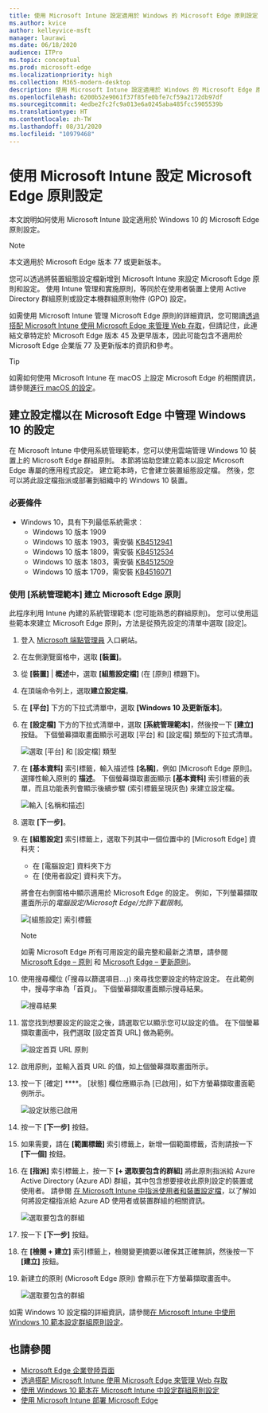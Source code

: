 ```yaml
---
title: 使用 Microsoft Intune 設定適用於 Windows 的 Microsoft Edge 原則設定
ms.author: kvice
author: kelleyvice-msft
manager: laurawi
ms.date: 06/18/2020
audience: ITPro
ms.topic: conceptual
ms.prod: microsoft-edge
ms.localizationpriority: high
ms.collection: M365-modern-desktop
description: 使用 Microsoft Intune 設定適用於 Windows 的 Microsoft Edge 原則設定。
ms.openlocfilehash: 6200b52e9061f37f85fe0bfe7cf59a2172db97df
ms.sourcegitcommit: 4edbe2fc2fc9a013e6a0245aba485fcc5905539b
ms.translationtype: HT
ms.contentlocale: zh-TW
ms.lasthandoff: 08/31/2020
ms.locfileid: "10979468"
---
```

# 使用 Microsoft Intune 設定 Microsoft Edge 原則設定

本文說明如何使用 Microsoft Intune 設定適用於 Windows 10 的 Microsoft Edge 原則設定。

> [!NOTE]
> 本文適用於 Microsoft Edge 版本 77 或更新版本。

您可以透過將裝置組態設定檔新增到 Microsoft Intune 來設定 Microsoft Edge 原則和設定。 使用 Intune 管理和實施原則，等同於在使用者裝置上使用 Active Directory 群組原則或設定本機群組原則物件 (GPO) 設定。

如需使用 Microsoft Intune 管理 Microsoft Edge 原則的詳細資訊，您可閱讀[透過搭配 Microsoft Intune 使用 Microsoft Edge 來管理 Web 存取](https://docs.microsoft.com/intune/manage-microsoft-edge)，但請記住，此連結文章特定於 Microsoft Edge 版本 45 及更早版本，因此可能包含不適用於 Microsoft Edge 企業版 77 及更新版本的資訊和參考。

> [!TIP]
> 如需如何使用 Microsoft Intune 在 macOS 上設定 Microsoft Edge 的相關資訊，請參閱[進行 macOS 的設定](configure-microsoft-edge-on-mac.md)。

## 建立設定檔以在 Microsoft Edge 中管理 Windows 10 的設定

在 Microsoft Intune 中使用系統管理範本，您可以使用雲端管理 Windows 10 裝置上的 Microsoft Edge 群組原則。 本節將協助您建立範本以設定 Microsoft Edge 專屬的應用程式設定。 建立範本時，它會建立裝置組態設定檔。 然後，您可以將此設定檔指派或部署到組織中的 Windows 10 裝置。

### 必要條件

- Windows 10，具有下列最低系統需求︰
  - Windows 10 版本 1909
  - Windows 10 版本 1903，需安裝 [KB4512941](https://support.microsoft.com/kb/4512941)
  - Windows 10 版本 1809，需安裝 [KB4512534](https://support.microsoft.com/kb/4512534)
  - Windows 10 版本 1803，需安裝 [KB4512509](https://support.microsoft.com/kb/4512509)
  - Windows 10 版本 1709，需安裝 [KB4516071](https://support.microsoft.com/kb/4516071)

### 使用 [系統管理範本] 建立 Microsoft Edge 原則

此程序利用 Intune 內建的系統管理範本 (您可能熟悉的群組原則)。 您可以使用這些範本來建立 Microsoft Edge 原則，方法是從預先設定的清單中選取 [設定]。

1. 登入 [Microsoft 端點管理員](https://endpoint.microsoft.com/) 入口網站。
2. 在左側瀏覽窗格中，選取 **[裝置]**。
3. 從 **[裝置]** | **概述**中，選取 **[組態設定檔]** (在 [原則] 標題下)。
4. 在頂端命令列上，選取**建立設定檔**。
5. 在 **[平台]** 下方的下拉式清單中，選取 **[Windows 10 及更新版本]**。
6. 在 **[設定檔]** 下方的下拉式清單中，選取 **[系統管理範本]**，然後按一下 **[建立]** 按鈕。 下個螢幕擷取畫面顯示可選取 [平台] 和 [設定檔] 類型的下拉式清單。

    ![選取 [平台] 和 [設定檔] 類型](./media/configure-edge-with-intune/create-profile-platform.png)

7. 在 **[基本資料]** 索引標籤，輸入描述性 **[名稱]**，例如 [Microsoft Edge 原則]。 選擇性輸入原則的 **描述**。
下個螢幕擷取畫面顯示 **[基本資料]** 索引標籤的表單，而且功能表列會顯示後續步驟 (索引標籤呈現灰色) 來建立設定檔。

   ![輸入 [名稱和描述]](./media/configure-edge-with-intune/create-profile-basics-tab.png)

8. 選取 **\[下一步\]**。
9. 在 **[組態設定]** 索引標籤上，選取下列其中一個位置中的 [Microsoft Edge] 資料夾：

   - 在 [電腦設定] 資料夾下方
   - 在 [使用者設定] 資料夾下方。

   將會在右側窗格中顯示適用於 Microsoft Edge 的設定。 例如，下列螢幕擷取畫面所示的*電腦設定/Microsoft Edge/允許下載限制*。

   ![[組態設定] 索引標籤](./media/configure-edge-with-intune/create-profile-configuration-settings-tab.png)

   > [!NOTE]
   > 如需 Microsoft Edge 所有可用設定的最完整和最新之清單，請參閱 [Microsoft Edge – 原則](https://docs.microsoft.com/DeployEdge/microsoft-edge-policies) 和 [Microsoft Edge – 更新原則](https://docs.microsoft.com/DeployEdge/microsoft-edge-update-policies)。

10. 使用搜尋欄位 (「搜尋以篩選項目...」) 來尋找您要設定的特定設定。 在此範例中，搜尋字串為「首頁」。 下個螢幕擷取畫面顯示搜尋結果。

    ![搜尋結果](./media/configure-edge-with-intune/create-profile-configuration-settings-tab-search.png)

11. 當您找到想要設定的設定之後，請選取它以顯示您可以設定的值。 在下個螢幕擷取畫面中，我們選取 [設定首頁 URL] 做為範例。

    ![設定首頁 URL 原則](./media/configure-edge-with-intune/create-profile-configuration-settings-tab-edit-pol.png)

12. 啟用原則，並輸入首頁 URL 的值，如上個螢幕擷取畫面所示。

13. 按一下 \[確定\] ****。 [狀態] 欄位應顯示為 [已啟用]，如下方螢幕擷取畫面範例所示。

    ![設定狀態已啟用](./media/configure-edge-with-intune/create-profile-configuration-settings-tab-set-enabled.png)

14. 按一下 **\[下一步\]** 按鈕。

15. 如果需要，請在 **[範圍標籤]** 索引標籤上，新增一個範圍標籤，否則請按一下 **[下一個]** 按鈕。

16. 在 **[指派]** 索引標籤上，按一下 **[+ 選取要包含的群組]** 將此原則指派給 Azure Active Directory (Azure AD) 群組，其中包含想要接收此原則設定的裝置或使用者。 請參閱 [在 Microsoft Intune 中指派使用者和裝置設定檔](https://docs.microsoft.com/intune/device-profile-assign)，以了解如何將設定檔指派給 Azure AD 使用者或裝置群組的相關資訊。

    ![選取要包含的群組](./media/configure-edge-with-intune/create-profile-assignments-tab.png)

17. 按一下 **\[下一步\]** 按鈕。

18. 在 **[檢閱 + 建立]** 索引標籤上，檢閱變更摘要以確保其正確無誤，然後按一下 **[建立]** 按鈕。

19. 新建立的原則 (Microsoft Edge 原則) 會顯示在下方螢幕擷取畫面中。

    ![選取要包含的群組](./media/configure-edge-with-intune/create-profile-new-policy-finished.png)

如需 Windows 10 設定檔的詳細資訊，請參閱[在 Microsoft Intune 中使用 Windows 10 範本設定群組原則設定](https://docs.microsoft.com/intune/administrative-templates-windows)。

## 也請參閱

- [Microsoft Edge 企業登陸頁面](https://aka.ms/EdgeEnterprise)
- [透過搭配 Microsoft Intune 使用 Microsoft Edge 來管理 Web 存取](https://docs.microsoft.com/intune/manage-microsoft-edge)
- [使用 Windows 10 範本在 Microsoft Intune 中設定群組原則設定](https://docs.microsoft.com/intune/administrative-templates-windows)
- [使用 Microsoft Intune 部署 Microsoft Edge](https://docs.microsoft.com/intune/apps/apps-windows-edge/?toc=https://docs.microsoft.com/DeployEdge/toc.json&bc=https://docs.microsoft.com/DeployEdge/breadcrumb/toc.json)
